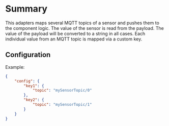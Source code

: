 # Summary

This adapters maps several MQTT topics of a sensor and pushes them to the component logic. The value of the sensor is read from the payload. The value of the payload will be converted to a string in all cases.
Each individual value from an MQTT topic is mapped via a custom key.

## Configuration

Example:

```json
{
    "config": {
        "key1": {
            "topic": "mySensorTopic/0"
        },
        "key2": {
            "topic": "mySensorTopic/1"
        }
    }
}
```